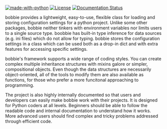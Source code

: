 [![made-with-python](https://img.shields.io/badge/Made%20with-Python-1f425f.svg)](https://www.python.org/) [![License](https://img.shields.io/badge/License-Apache_2.0-blue.svg)](https://opensource.org/licenses/Apache-2.0) [![Documentation Status](https://readthedocs.org/projects/bobbie/badge/?version=latest)](http://bobbie.readthedocs.io/?badge=latest)

bobbie provides a lightweight, easy-to-use, flexible class for loading and storing configuration settings for a python project. Unlike some other packages, bobbie neither tinkers with environment variables nor limits users to a single source type. boobbie has built-in type inference for data sources (e.g. ini files) which do not allow for typing. bobbie stores the configuration settings in a class which can be used both as a drop-in dict and with extra features for accessing specific settings. 

bobbie's framework supports a wide range of coding styles. You can create complex multiple inheritance structures with mixins galore or simpler, compositional objects. Even though the data structures are necessarily object-oriented, all of the tools to modify them are also available as functions, for those who prefer a more funcitonal approaching to programming. 

The project is also highly internally documented so that users and developers can easily make bobbie work with their projects. It is designed for Python coders at all levels. Beginners should be able to follow the readable code and internal documentation to understand how it works. More advanced users should find complex and tricky problems addressed through efficient code.